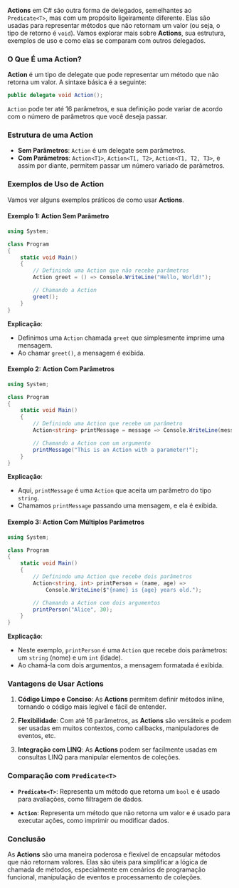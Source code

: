 **Actions** em C# são outra forma de delegados, semelhantes ao `Predicate<T>`, mas com um propósito ligeiramente diferente. Elas são usadas para representar métodos que não retornam um valor (ou seja, o tipo de retorno é `void`). Vamos explorar mais sobre **Actions**, sua estrutura, exemplos de uso e como elas se comparam com outros delegados.

### O Que É uma Action?

**Action** é um tipo de delegate que pode representar um método que não retorna um valor. A sintaxe básica é a seguinte:
```csharp
public delegate void Action();
```

`Action` pode ter até 16 parâmetros, e sua definição pode variar de acordo com o número de parâmetros que você deseja passar.

### Estrutura de uma Action

- **Sem Parâmetros**: `Action` é um delegate sem parâmetros.
- **Com Parâmetros**: `Action<T1>`, `Action<T1, T2>`, `Action<T1, T2, T3>`, e assim por diante, permitem passar um número variado de parâmetros.

### Exemplos de Uso de Action

Vamos ver alguns exemplos práticos de como usar **Actions**.

#### Exemplo 1: Action Sem Parâmetro
```csharp
using System;

class Program
{
    static void Main()
    {
        // Definindo uma Action que não recebe parâmetros
        Action greet = () => Console.WriteLine("Hello, World!");

        // Chamando a Action
        greet();
    }
}
```

**Explicação**:

- Definimos uma `Action` chamada `greet` que simplesmente imprime uma mensagem.
- Ao chamar `greet()`, a mensagem é exibida.

#### Exemplo 2: Action Com Parâmetros
```csharp
using System;

class Program
{
    static void Main()
    {
        // Definindo uma Action que recebe um parâmetro
        Action<string> printMessage = message => Console.WriteLine(message);

        // Chamando a Action com um argumento
        printMessage("This is an Action with a parameter!");
    }
}
```
**Explicação**:

- Aqui, `printMessage` é uma `Action` que aceita um parâmetro do tipo `string`.
- Chamamos `printMessage` passando uma mensagem, e ela é exibida.

#### Exemplo 3: Action Com Múltiplos Parâmetros
```csharp
using System;

class Program
{
    static void Main()
    {
        // Definindo uma Action que recebe dois parâmetros
        Action<string, int> printPerson = (name, age) => 
            Console.WriteLine($"{name} is {age} years old.");

        // Chamando a Action com dois argumentos
        printPerson("Alice", 30);
    }
}
```
**Explicação**:

- Neste exemplo, `printPerson` é uma `Action` que recebe dois parâmetros: um `string` (nome) e um `int` (idade).
- Ao chamá-la com dois argumentos, a mensagem formatada é exibida.

### Vantagens de Usar Actions

1. **Código Limpo e Conciso**: As **Actions** permitem definir métodos inline, tornando o código mais legível e fácil de entender.
    
2. **Flexibilidade**: Com até 16 parâmetros, as **Actions** são versáteis e podem ser usadas em muitos contextos, como callbacks, manipuladores de eventos, etc.
    
3. **Integração com LINQ**: As **Actions** podem ser facilmente usadas em consultas LINQ para manipular elementos de coleções.
    

### Comparação com `Predicate<T>`

- **`Predicate<T>`**: Representa um método que retorna um `bool` e é usado para avaliações, como filtragem de dados.
    
- **`Action`**: Representa um método que não retorna um valor e é usado para executar ações, como imprimir ou modificar dados.
    

### Conclusão

As **Actions** são uma maneira poderosa e flexível de encapsular métodos que não retornam valores. Elas são úteis para simplificar a lógica de chamada de métodos, especialmente em cenários de programação funcional, manipulação de eventos e processamento de coleções.


